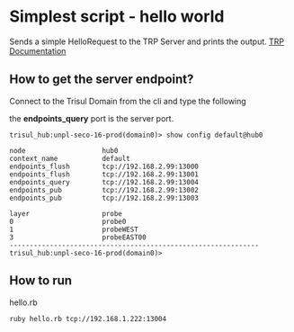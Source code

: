 Simplest script - hello world 
=============================

Sends a simple HelloRequest to the TRP Server and prints the output.
[TRP Documentation](https://trisul.org/docs/ref/trpproto.html) 


## How to get the server endpoint?

Connect to the Trisul Domain from the cli and type the following 

the **endpoints_query** port is the server port. 

````
trisul_hub:unpl-seco-16-prod(domain0)> show config default@hub0

node                   hub0
context_name           default
endpoints_flush        tcp://192.168.2.99:13000
endpoints_flush        tcp://192.168.2.99:13001
endpoints_query        tcp://192.168.2.99:13004
endpoints_pub          tcp://192.168.2.99:13002
endpoints_pub          tcp://192.168.2.99:13003

layer                  probe
0                      probe0              
1                      probeWEST           
3                      probeEAST00         
--------------------------------------------------------------
trisul_hub:unpl-seco-16-prod(domain0)> 

````


How to run
----------


hello.rb  <zmq-trp-server-endpoint> 

````
ruby hello.rb tcp://192.168.1.222:13004 

````



